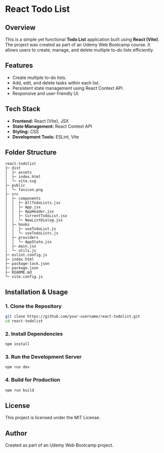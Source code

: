 # React Todo List

## Overview
This is a simple yet functional **Todo List** application built using **React (Vite)**. The project was created as part of an Udemy Web Bootcamp course. It allows users to create, manage, and delete multiple to-do lists efficiently.

## Features
- Create multiple to-do lists.
- Add, edit, and delete tasks within each list.
- Persistent state management using React Context API.
- Responsive and user-friendly UI.

## Tech Stack
- **Frontend:** React (Vite), JSX
- **State Management:** React Context API
- **Styling:** CSS
- **Development Tools:** ESLint, Vite

## Folder Structure
```
react-todolist                                           
├─ dist                                                 
│  ├─ assets                                            
│  ├─ index.html                                       
│  └─ vite.svg                                         
├─ public                                               
│  └─ favicon.png                                       
├─ src                                                  
│  ├─ components                                        
│  │  ├─ AllTodoLists.jsx                               
│  │  ├─ App.jsx                                       
│  │  ├─ AppHeader.jsx                                 
│  │  ├─ CurrentTodoList.jsx                           
│  │  └─ NewListDialog.jsx                             
│  ├─ hooks                                            
│  │  ├─ useTodoList.js                                
│  │  └─ useTodoLists.js                               
│  ├─ providers                                        
│  │  └─ AppState.jsx                                  
│  ├─ main.jsx                                         
│  └─ utils.js                                         
├─ eslint.config.js                                     
├─ index.html                                          
├─ package-lock.json                                   
├─ package.json                                        
├─ README.md                                           
└─ vite.config.js                                      
```

## Installation & Usage
### 1. Clone the Repository
```sh
git clone https://github.com/your-username/react-todolist.git
cd react-todolist
```

### 2. Install Dependencies
```sh
npm install
```

### 3. Run the Development Server
```sh
npm run dev
```

### 4. Build for Production
```sh
npm run build
```

## License
This project is licensed under the MIT License.

## Author
Created as part of an Udemy Web Bootcamp project.
